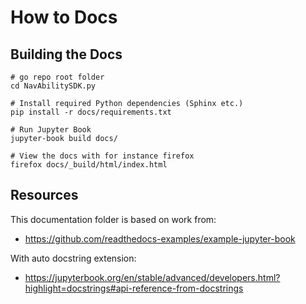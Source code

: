 # How to Docs

## Building the Docs

```
# go repo root folder
cd NavAbilitySDK.py

# Install required Python dependencies (Sphinx etc.)
pip install -r docs/requirements.txt

# Run Jupyter Book
jupyter-book build docs/

# View the docs with for instance firefox
firefox docs/_build/html/index.html
```

## Resources

This documentation folder is based on work from:
- https://github.com/readthedocs-examples/example-jupyter-book

With auto docstring extension:
- https://jupyterbook.org/en/stable/advanced/developers.html?highlight=docstrings#api-reference-from-docstrings


